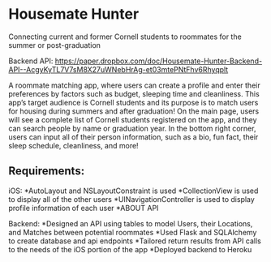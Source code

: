 # Housemate Hunter
Connecting current and former Cornell students to roommates for the summer or post-graduation

Backend API: https://paper.dropbox.com/doc/Housemate-Hunter-Backend-API--AcgyKyTL7V7sM8X27uWNebHrAg-et03mtePNtFhv6Rhyqplt

A roommate matching app, where users can create a profile and enter their preferences by factors such as budget, sleeping time and cleanliness. This app’s target audience is Cornell students and its purpose is to match users for housing during summers and after graduation! On the main page, users will see a complete list of Cornell students registered on the app, and they can search people by name or graduation year. In the bottom right corner, users can input all of their person information, such as a bio, fun fact, their sleep schedule, cleanliness, and more!

## Requirements:

iOS:
*AutoLayout and NSLayoutConstraint is used 
*CollectionView is used to display all of the other users
*UINavigationController is used to display profile information of each user
*ABOUT API

Backend:
*Designed an API using tables to model Users, their Locations, and Matches between potential roommates
*Used Flask and SQLAlchemy to create database and api endpoints
*Tailored return results from API calls to the needs of the iOS portion of the app
*Deployed backend to Heroku